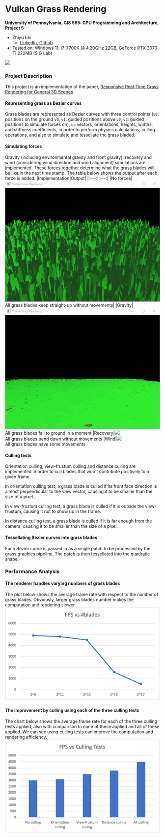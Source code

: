 Vulkan Grass Rendering
==================================

**University of Pennsylvania, CIS 565: GPU Programming and Architecture, Project 5**

* Zhiyu Lei
  * [LinkedIn](https://www.linkedin.com/in/zhiyu-lei/), [Github](https://github.com/Zhiyu-Lei)
* Tested on: Windows 11, i7-7700K @ 4.20GHz 22GB, GeForce RTX 3070 Ti 222MB (SIG Lab)

![](img/README/final.gif)

### Project Description
This project is an implementation of the paper, [Responsive Real-Time Grass Rendering for General 3D Scenes](https://www.cg.tuwien.ac.at/research/publications/2017/JAHRMANN-2017-RRTG/JAHRMANN-2017-RRTG-draft.pdf).

#### Representing grass as Bezier curves
Grass blades are represented as Bezier curves with three control points (`v0`: positions on the ground `v0`, `v1`: guided positions above `v0`, `v2`: guided positions to simulate forces on), `up` vectors, orientations, heights, widths, and stiffness coefficients, in order to perform physics calculations, culling operations, and also to simulate and tessellate the grass bladed.

#### Simulating forces
Gravity (including environmental gravity and front gravity), recovery and wind (considering wind direction and wind alignment) simulations are implemented. These forces together determine what the grass blades will be like in the next time stamp. The table below shows the output after each force is added.
|Implementation|Output|
|:---:|:---:|
|No forces|![](img/README/no-forces.gif)<br>All grass blades keep straight-up without movements|
|Gravity|![](img/README/gravity.gif)<br>All grass blades fall to ground in a moment
|Recovery|![](img/README/recovery.gif)<br>All grass blades bend down without movements
|Wind|![](img/README/final.gif)<br>All grass blades have some movements

#### Culling tests
Orientation culling, view-frustum culling and distance culling are implemented in order to cull blades that won't contribute positively to a given frame.

In orientation culling test, a grass blade is culled if its front face direction is almost perpendicular to the view vector, causing it to be smaller than the size of a pixel.

In view-frustum culling test, a grass blade is culled if it is outside the view-frustum, causing it not to show up in the frame.

In distance culling test, a grass blade is culled if it is far enough from the camera, causing it to be smaller than the size of a pixel.

#### Tessellating Bezier curves into grass blades
Each Bezier curve is passed in as a single patch to be processed by the grass graphics pipeline. The patch is then tessellated into the quadratic shape.

### Performance Analysis
#### The renderer handles varying numbers of grass blades
The plot below shows the average frame rate with respect to the number of grass blades. Obviously, larger grass blades number makes the computation and rendering slower.
![](img/README/FPS-blades.png)

#### The improvement by culling using each of the three culling tests
The chart below shows the average frame rate for each of the three culling tests applied, also with comparison to none of these applied and all of these applied. We can see using culling tests can improve the computation and rendering efficiency.
![](img/README/FPS-culling.png)
